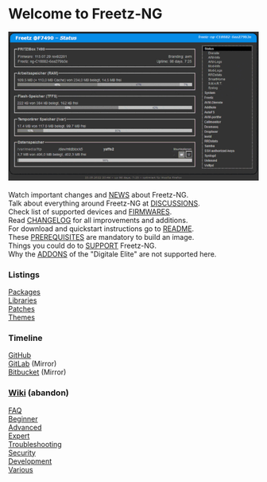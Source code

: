 # Welcome to Freetz-NG
[![Freetz-NG](screenshots/000-XXX_Freetz-NG_screens_md.gif "Freetz-NG")](screenshots/000-XXX_Freetz-NG_screens.gif)<br>
<br>
Watch important changes and [NEWS](NEWS.md) about Freetz-NG.<br>
Talk about everything around Freetz-NG at [DISCUSSIONS](https://github.com/Freetz-NG/freetz-ng/discussions).<br>
Check list of supported devices and [FIRMWARES](FIRMWARES.md).<br>
Read [CHANGELOG](CHANGELOG.md) for all improvements and additions.<br>
For download and quickstart instructions go to [README](https://github.com/Freetz-NG/freetz-ng/blob/master/README.md#readme).<br>
These [PREREQUISITES](PREREQUISITES.md) are mandatory to build an image.<br>
Things you could do to [SUPPORT](SUPPORT.md) Freetz-NG.<br>
Why the [ADDONS](ADDONS.md) of the "Digitale Elite" are not supported here.

### Listings
[Packages](make/README.md)<br>
[Libraries](libs/README.md)<br>
[Patches](patches/README.md)<br>
[Themes](themes/README.md)<br>

### Timeline
[GitHub](https://github.com/Freetz-NG/freetz-ng/commits/master)<br>
[GitLab](https://gitlab.com/Freetz-NG/freetz-ng/commits/master) (Mirror)<br>
[Bitbucket](https://bitbucket.org/Freetz-NG/freetz-ng/commits/branch/master) (Mirror)<br>

### [Wiki](wiki/README.md) (abandon)

[//]: # ( WikiDYN )

[FAQ](wiki/00_FAQ/README.md)<br>
[Beginner](wiki/10_Beginner/README.md)<br>
[Advanced](wiki/20_Advanced/README.md)<br>
[Expert](wiki/30_Expert/README.md)<br>
[Troubleshooting](wiki/40_Troubleshooting/README.md)<br>
[Security](wiki/50_Security/README.md)<br>
[Development](wiki/60_Development/README.md)<br>
[Various](wiki/70_Various/README.md)<br>

[//]: # ( WikiEND )


